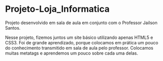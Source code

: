# Projeto-Loja_Informatica
Projeto desenvolvido em sala de aula em conjunto com o Professor Jailson Santos.

Nesse projeto, fizemos juntos um site básico utilizando apenas HTML5 e CSS3.
Foi de grande aprendizado, porque colocamos em prática um pouco do conhecimento transmitido em sala de aula pelo professor.
Colocamos muitas metatags e aprendemos um pouco sobre cada uma delas.
